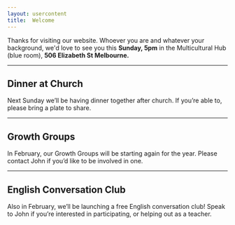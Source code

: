 ```yaml
---
layout: usercontent
title:  Welcome
---
```


Thanks for visiting our website. Whoever you are and whatever your background, we'd love to see you this __Sunday, 5pm__ in the Multicultural Hub (blue room), __506 Elizabeth St Melbourne.__


<div class="row2"></div>

---

  
## Dinner at Church
Next Sunday we’ll be having dinner together after church. If you’re able to, please bring a plate to share.

<div class="row2"></div>

---


## Growth Groups
In February, our Growth Groups will be starting again for the year. Please contact John if you’d like to be involved in one.

<div class="row2"></div>

---


## English Conversation Club
Also in February, we’ll be launching a free English conversation club! Speak to John if you’re interested in participating, or helping out as a teacher.

[John]: mailto:john.david.hudson@gmail.com



